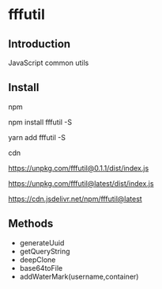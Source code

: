 # fffutil

## Introduction

JavaScript common utils

## Install

npm

npm install fffutil -S

yarn add fffutil -S

cdn

https://unpkg.com/fffutil@0.1.1/dist/index.js

https://unpkg.com/fffutil@latest/dist/index.js

https://cdn.jsdelivr.net/npm/fffutil@latest

## Methods

- generateUuid
- getQueryString
- deepClone
- base64toFile
- addWaterMark(username,container)
